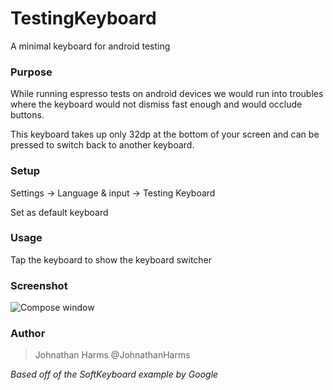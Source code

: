 TestingKeyboard
===============
A minimal keyboard for android testing

### Purpose
While running espresso tests on android devices we would run into troubles where the keyboard would not dismiss fast enough and would occlude buttons.

This keyboard takes up only 32dp at the bottom of your screen and can be pressed to switch back to another keyboard.

### Setup

Settings -> Language & input -> Testing Keyboard

Set as default keyboard

### Usage

Tap the keyboard to show the keyboard switcher

### Screenshot

![Compose window](http://gitlab.hootsuitemedia.com/Johnathan.Harms/testingkeyboard/raw/master/screenshot.png)

### Author

> Johnathan Harms
> @JohnathanHarms

_Based off of the SoftKeyboard example by Google_